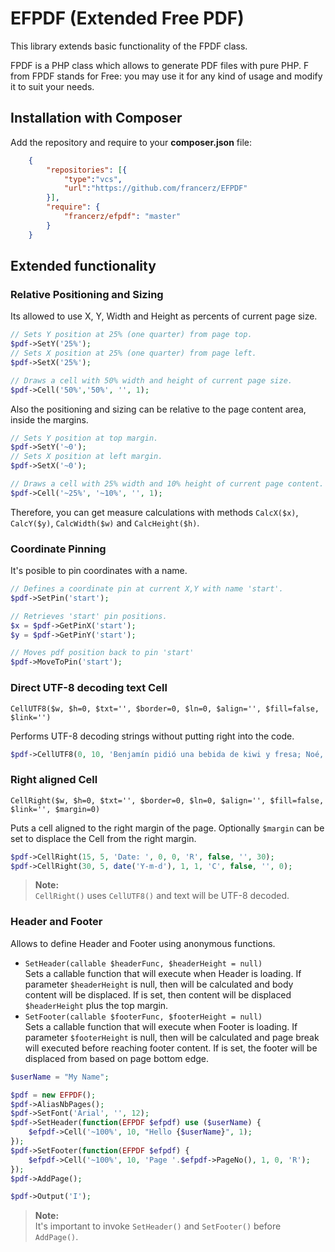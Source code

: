 EFPDF (Extended Free PDF)
=======================================

This library extends basic functionality of the FPDF class.

FPDF is a PHP class which allows to generate PDF files with pure PHP.
F from FPDF stands for Free: you may use it for any kind of usage and modify it
to suit your needs.

Installation with Composer
---------------------------------------

Add the repository and require to your **composer.json** file:
```json
    {
        "repositories": [{
            "type":"vcs",
            "url":"https://github.com/francerz/EFPDF"
        }],
        "require": {
            "francerz/efpdf": "master"
        }
    }
```

Extended functionality
---------------------------------------

### Relative Positioning and Sizing

Its allowed to use X, Y, Width and Height as percents of current page size.

```php
// Sets Y position at 25% (one quarter) from page top.
$pdf->SetY('25%');
// Sets X position at 25% (one quarter) from page left.
$pdf->SetX('25%');

// Draws a cell with 50% width and height of current page size.
$pdf->Cell('50%','50%', '', 1);
```

Also the positioning and sizing can be relative to the page content area,
inside the margins.

```php
// Sets Y position at top margin.
$pdf->SetY('~0');
// Sets X position at left margin.
$pdf->SetX('~0');

// Draws a cell with 25% width and 10% height of current page content.
$pdf->Cell('~25%', '~10%', '', 1);
```

Therefore, you can get measure calculations with methods `CalcX($x)`, `CalcY($y)`,
`CalcWidth($w)` and `CalcHeight($h)`.

### Coordinate Pinning

It's posible to pin coordinates with a name.

```php
// Defines a coordinate pin at current X,Y with name 'start'.
$pdf->SetPin('start');

// Retrieves 'start' pin positions.
$x = $pdf->GetPinX('start');
$y = $pdf->GetPinY('start');

// Moves pdf position back to pin 'start'
$pdf->MoveToPin('start');
```

### Direct UTF-8 decoding text Cell

`CellUTF8($w, $h=0, $txt='', $border=0, $ln=0, $align='', $fill=false, $link='')`

Performs UTF-8 decoding strings without putting right into the code.

```php
$pdf->CellUTF8(0, 10, 'Benjamín pidió una bebida de kiwi y fresa; Noé, sin vergüenza, la más exquisita champaña del menú.');
```

### Right aligned Cell

`CellRight($w, $h=0, $txt='', $border=0, $ln=0, $align='', $fill=false, $link='', $margin=0)`

Puts a cell aligned to the right margin of the page.
Optionally `$margin` can be set to displace the Cell from the right margin.

```php
$pdf->CellRight(15, 5, 'Date: ', 0, 0, 'R', false, '', 30);
$pdf->CellRight(30, 5, date('Y-m-d'), 1, 1, 'C', false, '', 0);
```

> **Note:**  
> `CellRight()` uses `CellUTF8()` and text will be UTF-8 decoded.

### Header and Footer

Allows to define Header and Footer using anonymous functions.

* `SetHeader(callable $headerFunc, $headerHeight = null)`  
  Sets a callable function that will execute when Header is loading.
  If parameter `$headerHeight` is null, then will be calculated and body content
  will be displaced. If is set, then content will be displaced `$headerHeight`
  plus the top margin.
* `SetFooter(callable $footerFunc, $footerHeight = null)`  
  Sets a callable function that will execute when Footer is loading.
  If parameter `$footerHeight` is null, then will be calculated and page break
  will executed before reaching footer content. If is set, the footer will
  be displaced from based on page bottom edge.

```php
$userName = "My Name";

$pdf = new EFPDF();
$pdf->AliasNbPages();
$pdf->SetFont('Arial', '', 12);
$pdf->SetHeader(function(EFPDF $efpdf) use ($userName) {
    $efpdf->Cell('~100%', 10, "Hello {$userName}", 1);
});
$pdf->SetFooter(function(EFPDF $efpdf) {
    $efpdf->Cell('~100%', 10, 'Page '.$efpdf->PageNo(), 1, 0, 'R');
});
$pdf->AddPage();

$pdf->Output('I');
```
> **Note:**  
> It's important to invoke `SetHeader()` and `SetFooter()` before `AddPage()`.

